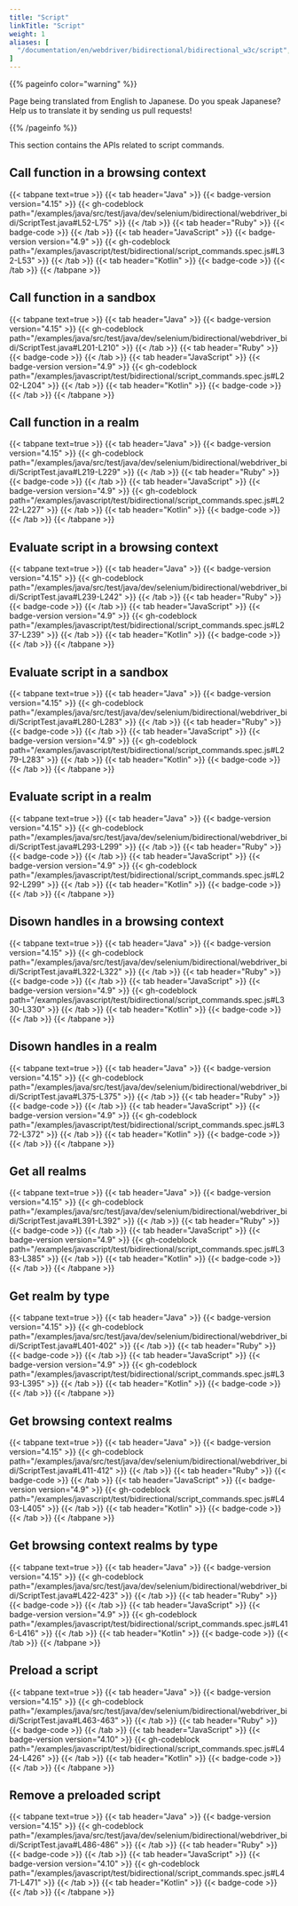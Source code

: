 ```yaml
---
title: "Script"
linkTitle: "Script"
weight: 1
aliases: [
  "/documentation/en/webdriver/bidirectional/bidirectional_w3c/script",
]
---
```


{{% pageinfo color="warning" %}}
<p class="lead">
   <i class="fas fa-language d-4"></i>
   Page being translated from
   English to Japanese. Do you speak Japanese? Help us to translate
   it by sending us pull requests!
</p>
{{% /pageinfo %}}

This section contains the APIs related to script commands. 

## Call function in a browsing context

{{< tabpane text=true >}}
{{< tab header="Java" >}}
{{< badge-version version="4.15" >}}
{{< gh-codeblock path="/examples/java/src/test/java/dev/selenium/bidirectional/webdriver_bidi/ScriptTest.java#L52-L75" >}}
{{< /tab >}}
{{< tab header="Ruby" >}}
{{< badge-code >}}
{{< /tab >}}
{{< tab header="JavaScript" >}}
{{< badge-version version="4.9" >}}
{{< gh-codeblock path="/examples/javascript/test/bidirectional/script_commands.spec.js#L32-L53" >}}
{{< /tab >}}
{{< tab header="Kotlin" >}}
{{< badge-code >}}
{{< /tab >}}
{{< /tabpane >}}

## Call function in a sandbox

{{< tabpane text=true >}}
{{< tab header="Java" >}}
{{< badge-version version="4.15" >}}
{{< gh-codeblock path="/examples/java/src/test/java/dev/selenium/bidirectional/webdriver_bidi/ScriptTest.java#L201-L210" >}}
{{< /tab >}}
{{< tab header="Ruby" >}}
{{< badge-code >}}
{{< /tab >}}
{{< tab header="JavaScript" >}}
{{< badge-version version="4.9" >}}
{{< gh-codeblock path="/examples/javascript/test/bidirectional/script_commands.spec.js#L202-L204" >}}
{{< /tab >}}
{{< tab header="Kotlin" >}}
{{< badge-code >}}
{{< /tab >}}
{{< /tabpane >}}

## Call function in a realm

{{< tabpane text=true >}}
{{< tab header="Java" >}}
{{< badge-version version="4.15" >}}
{{< gh-codeblock path="/examples/java/src/test/java/dev/selenium/bidirectional/webdriver_bidi/ScriptTest.java#L219-L229" >}}
{{< /tab >}}
{{< tab header="Ruby" >}}
{{< badge-code >}}
{{< /tab >}}
{{< tab header="JavaScript" >}}
{{< badge-version version="4.9" >}}
{{< gh-codeblock path="/examples/javascript/test/bidirectional/script_commands.spec.js#L222-L227" >}}
{{< /tab >}}
{{< tab header="Kotlin" >}}
{{< badge-code >}}
{{< /tab >}}
{{< /tabpane >}}

## Evaluate script in a browsing context

{{< tabpane text=true >}}
{{< tab header="Java" >}}
{{< badge-version version="4.15" >}}
{{< gh-codeblock path="/examples/java/src/test/java/dev/selenium/bidirectional/webdriver_bidi/ScriptTest.java#L239-L242" >}}
{{< /tab >}}
{{< tab header="Ruby" >}}
{{< badge-code >}}
{{< /tab >}}
{{< tab header="JavaScript" >}}
{{< badge-version version="4.9" >}}
{{< gh-codeblock path="/examples/javascript/test/bidirectional/script_commands.spec.js#L237-L239" >}}
{{< /tab >}}
{{< tab header="Kotlin" >}}
{{< badge-code >}}
{{< /tab >}}
{{< /tabpane >}}

## Evaluate script in a sandbox

{{< tabpane text=true >}}
{{< tab header="Java" >}}
{{< badge-version version="4.15" >}}
{{< gh-codeblock path="/examples/java/src/test/java/dev/selenium/bidirectional/webdriver_bidi/ScriptTest.java#L280-L283" >}}
{{< /tab >}}
{{< tab header="Ruby" >}}
{{< badge-code >}}
{{< /tab >}}
{{< tab header="JavaScript" >}}
{{< badge-version version="4.9" >}}
{{< gh-codeblock path="/examples/javascript/test/bidirectional/script_commands.spec.js#L279-L283" >}}
{{< /tab >}}
{{< tab header="Kotlin" >}}
{{< badge-code >}}
{{< /tab >}}
{{< /tabpane >}}

## Evaluate script in a realm

{{< tabpane text=true >}}
{{< tab header="Java" >}}
{{< badge-version version="4.15" >}}
{{< gh-codeblock path="/examples/java/src/test/java/dev/selenium/bidirectional/webdriver_bidi/ScriptTest.java#L293-L299" >}}
{{< /tab >}}
{{< tab header="Ruby" >}}
{{< badge-code >}}
{{< /tab >}}
{{< tab header="JavaScript" >}}
{{< badge-version version="4.9" >}}
{{< gh-codeblock path="/examples/javascript/test/bidirectional/script_commands.spec.js#L292-L299" >}}
{{< /tab >}}
{{< tab header="Kotlin" >}}
{{< badge-code >}}
{{< /tab >}}
{{< /tabpane >}}

## Disown handles in a browsing context

{{< tabpane text=true >}}
{{< tab header="Java" >}}
{{< badge-version version="4.15" >}}
{{< gh-codeblock path="/examples/java/src/test/java/dev/selenium/bidirectional/webdriver_bidi/ScriptTest.java#L322-L322" >}}
{{< /tab >}}
{{< tab header="Ruby" >}}
{{< badge-code >}}
{{< /tab >}}
{{< tab header="JavaScript" >}}
{{< badge-version version="4.9" >}}
{{< gh-codeblock path="/examples/javascript/test/bidirectional/script_commands.spec.js#L330-L330" >}}
{{< /tab >}}
{{< tab header="Kotlin" >}}
{{< badge-code >}}
{{< /tab >}}
{{< /tabpane >}}

## Disown handles in a realm

{{< tabpane text=true >}}
{{< tab header="Java" >}}
{{< badge-version version="4.15" >}}
{{< gh-codeblock path="/examples/java/src/test/java/dev/selenium/bidirectional/webdriver_bidi/ScriptTest.java#L375-L375" >}}
{{< /tab >}}
{{< tab header="Ruby" >}}
{{< badge-code >}}
{{< /tab >}}
{{< tab header="JavaScript" >}}
{{< badge-version version="4.9" >}}
{{< gh-codeblock path="/examples/javascript/test/bidirectional/script_commands.spec.js#L372-L372" >}}
{{< /tab >}}
{{< tab header="Kotlin" >}}
{{< badge-code >}}
{{< /tab >}}
{{< /tabpane >}}

## Get all realms

{{< tabpane text=true >}}
{{< tab header="Java" >}}
{{< badge-version version="4.15" >}}
{{< gh-codeblock path="/examples/java/src/test/java/dev/selenium/bidirectional/webdriver_bidi/ScriptTest.java#L391-L392" >}}
{{< /tab >}}
{{< tab header="Ruby" >}}
{{< badge-code >}}
{{< /tab >}}
{{< tab header="JavaScript" >}}
{{< badge-version version="4.9" >}}
{{< gh-codeblock path="/examples/javascript/test/bidirectional/script_commands.spec.js#L383-L385" >}}
{{< /tab >}}
{{< tab header="Kotlin" >}}
{{< badge-code >}}
{{< /tab >}}
{{< /tabpane >}}

## Get realm by type

{{< tabpane text=true >}}
{{< tab header="Java" >}}
{{< badge-version version="4.15" >}}
{{< gh-codeblock path="/examples/java/src/test/java/dev/selenium/bidirectional/webdriver_bidi/ScriptTest.java#L401-402" >}}
{{< /tab >}}
{{< tab header="Ruby" >}}
{{< badge-code >}}
{{< /tab >}}
{{< tab header="JavaScript" >}}
{{< badge-version version="4.9" >}}
{{< gh-codeblock path="/examples/javascript/test/bidirectional/script_commands.spec.js#L393-L395" >}}
{{< /tab >}}
{{< tab header="Kotlin" >}}
{{< badge-code >}}
{{< /tab >}}
{{< /tabpane >}}

## Get browsing context realms

{{< tabpane text=true >}}
{{< tab header="Java" >}}
{{< badge-version version="4.15" >}}
{{< gh-codeblock path="/examples/java/src/test/java/dev/selenium/bidirectional/webdriver_bidi/ScriptTest.java#L411-412" >}}
{{< /tab >}}
{{< tab header="Ruby" >}}
{{< badge-code >}}
{{< /tab >}}
{{< tab header="JavaScript" >}}
{{< badge-version version="4.9" >}}
{{< gh-codeblock path="/examples/javascript/test/bidirectional/script_commands.spec.js#L403-L405" >}}
{{< /tab >}}
{{< tab header="Kotlin" >}}
{{< badge-code >}}
{{< /tab >}}
{{< /tabpane >}}

## Get browsing context realms by type

{{< tabpane text=true >}}
{{< tab header="Java" >}}
{{< badge-version version="4.15" >}}
{{< gh-codeblock path="/examples/java/src/test/java/dev/selenium/bidirectional/webdriver_bidi/ScriptTest.java#L422-423" >}}
{{< /tab >}}
{{< tab header="Ruby" >}}
{{< badge-code >}}
{{< /tab >}}
{{< tab header="JavaScript" >}}
{{< badge-version version="4.9" >}}
{{< gh-codeblock path="/examples/javascript/test/bidirectional/script_commands.spec.js#L416-L416" >}}
{{< /tab >}}
{{< tab header="Kotlin" >}}
{{< badge-code >}}
{{< /tab >}}
{{< /tabpane >}}

## Preload a script 

{{< tabpane text=true >}}
{{< tab header="Java" >}}
{{< badge-version version="4.15" >}}
{{< gh-codeblock path="/examples/java/src/test/java/dev/selenium/bidirectional/webdriver_bidi/ScriptTest.java#L463-463" >}}
{{< /tab >}}
{{< tab header="Ruby" >}}
{{< badge-code >}}
{{< /tab >}}
{{< tab header="JavaScript" >}}
{{< badge-version version="4.10" >}}
{{< gh-codeblock path="/examples/javascript/test/bidirectional/script_commands.spec.js#L424-L426" >}}
{{< /tab >}}
{{< tab header="Kotlin" >}}
{{< badge-code >}}
{{< /tab >}}
{{< /tabpane >}}

## Remove a preloaded script 

{{< tabpane text=true >}}
{{< tab header="Java" >}}
{{< badge-version version="4.15" >}}
{{< gh-codeblock path="/examples/java/src/test/java/dev/selenium/bidirectional/webdriver_bidi/ScriptTest.java#L486-486" >}}
{{< /tab >}}
{{< tab header="Ruby" >}}
{{< badge-code >}}
{{< /tab >}}
{{< tab header="JavaScript" >}}
{{< badge-version version="4.10" >}}
{{< gh-codeblock path="/examples/javascript/test/bidirectional/script_commands.spec.js#L471-L471" >}}
{{< /tab >}}
{{< tab header="Kotlin" >}}
{{< badge-code >}}
{{< /tab >}}
{{< /tabpane >}}



